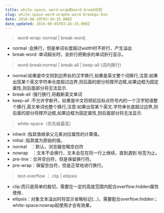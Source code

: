 ```yaml
---
title: white-space、word-wrap和word-break区别
slug: white-space-word-wraphe-word-breakqu-bie
date: 2016-08-29T03:34:25.000Z
date_updated: 2016-09-05T03:26:33.000Z
---
```


> word-wrap: normal | break-word;

- normal :会换行，但是单词长度超过width时不折行，产生溢出
- break-word :单词超长时，会折行把剩余的单词折行显示。

> word-break:normal | break-all | keep-all (词内换行)

- normal:如果是中文则到边界处的汉字换行,如果是英文整个词换行,注意:如果出现某个英文字符串长度超过边界,则后面的部分将撑开边框,如果边框为固定属性,则后面部分将无法显示.
- break-all :强行换行,将截断英文单词
- keep-all :不允许字断开。如果是中文将把前后标点符号内的一个汉字短语整个换行,英文单词也整个换行,注意:如果出现某个英文.字符串长度超过边界,则后面的部分将撑开边框,如果边框为固定属性,则后面部分将无法显示.

> white-space（优先级最高）

- inherit :指其值继承父元素对应属性的计算值。
- initial :指其值为原始的值。
- normal　：默认，浏览器忽略空白符
- nowrap　：文本不会换行，文本会在在同一行上继续，直到遇到 
 标签为止。
- pre-line：合并空白符，但是保留换行符。
- pre-wrap：保留空白符，但是正常地进行换行。

> text-overflow ： clip | ellipsis

- clip:而只是简单的裁切，需要在一定的高度范围内配合overflow:hidden属性使用．
- ellipsis：对象文本溢出时将显示省略标记(...)，需要配合overflow:hidden；white-space:nowrap起使用才会有效果。
